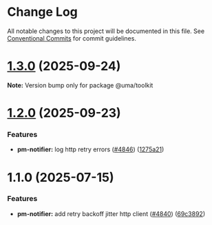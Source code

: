 # Change Log

All notable changes to this project will be documented in this file.
See [Conventional Commits](https://conventionalcommits.org) for commit guidelines.

# [1.3.0](https://github.com/UMAprotocol/protocol/compare/@uma/toolkit@1.2.0...@uma/toolkit@1.3.0) (2025-09-24)

**Note:** Version bump only for package @uma/toolkit

# [1.2.0](https://github.com/UMAprotocol/protocol/compare/@uma/toolkit@1.1.0...@uma/toolkit@1.2.0) (2025-09-23)

### Features

- **pm-notifier:** log http retry errors ([#4846](https://github.com/UMAprotocol/protocol/issues/4846)) ([1275a21](https://github.com/UMAprotocol/protocol/commit/1275a218775f404b3e17071f5a6e3ba13e4ec306))

# 1.1.0 (2025-07-15)

### Features

- **pm-notifier:** add retry backoff jitter http client ([#4840](https://github.com/UMAprotocol/protocol/issues/4840)) ([69c3892](https://github.com/UMAprotocol/protocol/commit/69c38925b6feff6486cad195adfa1fb82a5638d4))
